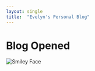 ```yaml
---
layout: single
title:  "Evelyn's Personal Blog"
---
```


# Blog Opened
![Smiley Face](assets/images/smileyface.png)
